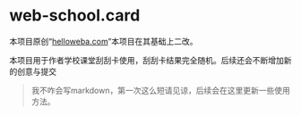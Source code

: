 # web-school.card

本项目原创“[helloweba.com](helloweba.com "Powered by helloweba.com")”本项目在其基础上二改。

本项目用于作者学校课堂刮刮卡使用，刮刮卡结果完全随机。后续还会不断增加新的创意与提交

> 我不咋会写markdown，第一次这么短请见谅，后续会在这里更新一些使用方法。